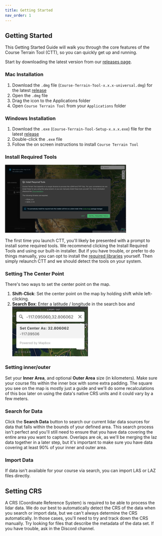 ```yaml
---
title: Getting Started
nav_order: 1
---
```


## Getting Started

This Getting Started Guide will walk you through the core features of the Course Terrain Tool (CTT), so you can quickly get up and running.

Start by downloading the latest version from our [releases page](https://github.com/dudewheresmycode/course-terrain-tool/releases/latest).

### Mac Installation
1. Download the `.dmg` file (`Course-Terrain-Tool-x.x.x-universal.dmg`) for the latest [release](https://github.com/dudewheresmycode/course-terrain-tool/releases/latest)
2. Open the `.dmg` file
3. Drag the icon to the Applications folder
4. Open `Course Terrain Tool` from your `Applications` folder


### Windows Installation
1. Download the `.exe` (`Course-Terrain-Tool-Setup-x.x.x.exe`) file for the latest [release](https://github.com/dudewheresmycode/course-terrain-tool/releases/latest)
2. Double-click the `.exe` file
3. Follow the on screen instructions to install `Course Terrain Tool`


### Install Required Tools

<img src="images/setup-screen.jpg" width="400" />

The first time you launch CTT, you'll likely be presented with a prompt to install some required tools. We recommend clicking the Install Required Tools and using our built-in installer. But if you have trouble, or prefer to do things manually, you can opt to install the [required libraries](/libraries) yourself. Then simply relaunch CTT and we should detect the tools on your system.



### Setting The Center Point

There's two ways to set the center point on the map.
1. **Shift-Click**: Set the center point on the map by holding shift while left-clicking.
2. **Search Box**: Enter a latitude / longitude in the search box and 
    <img src="images/set-center.jpg" width="250" />

### Setting inner/outer

Set your **Inner Area**, and optional **Outer Area** size (in kilometers). Make sure your course fits within the inner box with some extra padding. The square you see on the map is mostly just a guide and we'll do some recalculations of this box later on using the data's native CRS units and it could vary by a few meters.

### Search for Data

Click the **Search Data** button to search our current lidar data sources for data that falls within the bounds of your defined area. This search process isn't perfect and you'll still need to ensure that you have data covering the entire area you want to capture. Overlaps are ok, as we'll be merging the laz data together in a later step, but it's important to make sure you have data covering at least 90% of your inner and outer area.

### Import Data

If data isn't available for your course via search, you can import LAS or LAZ files directly. 


## Setting CRS

A CRS (Coordinate Reference System) is required to be able to process the lidar data. We do our best to automatically detect the CRS of the data when you search or import data, but we can't always determine the CRS automatically. In those cases, you'll need to try and track down the CRS manually. Try looking for files that describe the metadata of the data set. If you have trouble, ask in the Discord channel.